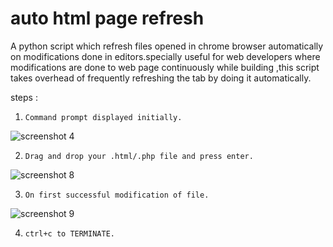 # auto html page refresh
A python script which refresh files opened in chrome browser automatically on modifications done in editors.specially useful for web developers where modifications are done to web page continuously while building ,this script takes overhead of frequently refreshing the tab by doing it automatically.


steps :

1)     Command prompt displayed initially.

![screenshot 4](https://cloud.githubusercontent.com/assets/21128320/22887022/70b9c366-f226-11e6-9f4c-425838b98fc9.png)

2)     Drag and drop your .html/.php file and press enter.

![screenshot 8](https://cloud.githubusercontent.com/assets/21128320/22887390/e5cd0888-f227-11e6-9297-a797f4b43e2f.png)

3)     On first successful modification of file.

![screenshot 9](https://cloud.githubusercontent.com/assets/21128320/22887391/e6da4f60-f227-11e6-8ee3-8fb80f87496b.png)

4)     ctrl+c to TERMINATE.

